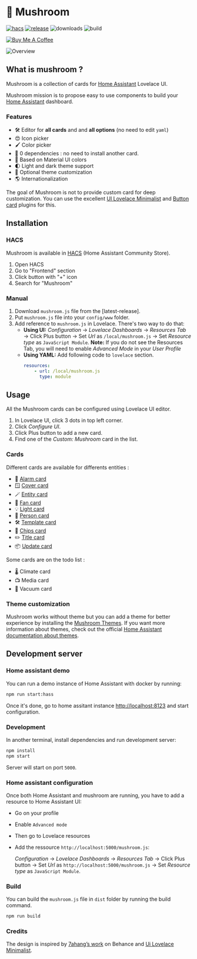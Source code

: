 # 🍄 Mushroom

[![hacs][hacs-badge]][hacs-url]
[![release][release-badge]][release-url]
![downloads][downloads-badge]
![build][build-badge]

<a href="https://www.buymeacoffee.com/piitaya" target="_blank"><img src="https://www.buymeacoffee.com/assets/img/custom_images/white_img.png" alt="Buy Me A Coffee" style="height: auto !important;width: auto !important;" ></a>

![Overview](https://user-images.githubusercontent.com/5878303/152332130-760cf616-5c40-4825-a482-bb8f1f0f5251.png)

## What is mushroom ?

Mushroom is a collection of cards for [Home Assistant][home-assistant] Lovelace UI.

Mushroom mission is to propose easy to use components to build your [Home Assistant][home-assistant] dashboard.

### Features

-   🛠 Editor for **all cards** and and **all options** (no need to edit `yaml`)
-   😍 Icon picker
-   🖌 Color picker
-   🚀 0 dependencies : no need to install another card.
-   🌈 Based on Material UI colors
-   🌓 Light and dark theme support
-   🎨 Optional theme customization
-   🌎 Internationalization

The goal of Mushroom is not to provide custom card for deep customization. You can use the excellent [UI Lovelace Minimalist][ui-lovelace-minimalist] and [Button card][button-card] plugins for this.

## Installation

### HACS

Mushroom is available in [HACS][hacs] (Home Assistant Community Store).

1. Open HACS
2. Go to "Frontend" section
3. Click button with "+" icon
4. Search for "Mushroom"

### Manual

1. Download `mushroom.js` file from the [latest-release].
2. Put `mushroom.js` file into your `config/www` folder.
3. Add reference to `mushroom.js` in Lovelace. There's two way to do that:
    - **Using UI:** _Configuration_ → _Lovelace Dashboards_ → _Resources Tab_ → Click Plus button → Set _Url_ as `/local/mushroom.js` → Set _Resource type_ as `JavaScript Module`.
      **Note:** If you do not see the Resources Tab, you will need to enable _Advanced Mode_ in your _User Profile_
    - **Using YAML:** Add following code to `lovelace` section.
        ```yaml
        resources:
            - url: /local/mushroom.js
              type: module
        ```

## Usage

All the Mushroom cards can be configured using Lovelace UI editor.

1. In Lovelace UI, click 3 dots in top left corner.
2. Click _Configure UI_.
3. Click Plus button to add a new card.
4. Find one of the _Custom: Mushroom_ card in the list.

### Cards

Different cards are available for differents entities :

-   🚨 [Alarm card](docs/cards/alarm.md)
-   🪟 [Cover card](docs/cards/cover.md)
-   🪄 [Entity card](docs/cards/entity.md)
-   💨 [Fan card](docs/cards/fan.md)
-   💡 [Light card](docs/cards/light.md)
-   🙋 [Person card](docs/cards/person.md)
-   🛠 [Template card](docs/cards/template.md)
-   🔔 [Chips card](docs/cards/chips.md)
-   ✏️ [Title card](docs/cards/title.md)
-   📦 [Update card](docs/cards/update.md)

Some cards are on the todo list :

-   🌡 Climate card
-   📺 Media card
-   🧹 Vacuum card

### Theme customization

Mushroom works without theme but you can add a theme for better experience by installing the [Mushroom Themes](https://github.com/piitaya/lovelace-mushroom-themes). If you want more information about themes, check out the official [Home Assistant documentation about themes][home-assitant-theme-docs].

## Development server

### Home assistant demo

You can run a demo instance of Home Assistant with docker by running:

```sh
npm run start:hass
```

Once it's done, go to home assitant instance [http://localhost:8123](http://localhost:8123) and start configuration.

### Development

In another terminal, install dependencies and run development server:

```sh
npm install
npm start
```

Server will start on port `5000`.

### Home assistant configuration

Once both Home Assistant and mushroom are running, you have to add a resource to Home Assistant UI:

-   Go on your profile
-   Enable `Advanced mode`
-   Then go to Lovelace resources
-   Add the ressource `http://localhost:5000/mushroom.js`:

    _Configuration_ → _Lovelace Dashboards_ → _Resources Tab_ → Click Plus button → Set _Url_ as `http://localhost:5000/mushroom.js` → Set _Resource type_ as `JavaScript Module`.

### Build

You can build the `mushroom.js` file in `dist` folder by running the build command.

```sh
npm run build
```

### Credits

The design is inspired by [7ahang’s work][7ahang] on Behance and [Ui Lovelace Minimalist][ui-lovelace-minimalist].

<!-- Badges -->

[hacs-url]: https://github.com/custom-components/hacs
[hacs-badge]: https://img.shields.io/badge/hacs-default-orange.svg?style=flat-square
[release-badge]: https://img.shields.io/github/v/release/piitaya/lovelace-mushroom?style=flat-square
[downloads-badge]: https://img.shields.io/github/downloads/piitaya/lovelace-mushroom/total?style=flat-square
[build-badge]: https://img.shields.io/github/workflow/status/piitaya/lovelace-mushroom/Build?style=flat-square

<!-- References -->

[home-assistant]: https://www.home-assistant.io/
[home-assitant-theme-docs]: https://www.home-assistant.io/integrations/frontend/#defining-themes
[hacs]: https://hacs.xyz
[ui-lovelace-minimalist]: https://ui-lovelace-minimalist.github.io/UI/
[button-card]: https://github.com/custom-cards/button-card
[7ahang]: https://www.behance.net/gallery/88433905/Redesign-Smart-Home
[release-url]: https://github.com/piitaya/lovelace-mushroom/releases
